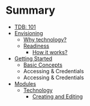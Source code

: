 # Summary

* [TDB: 101](README.md)
* [Envisioning](envisioning/envisioning.md)
   * [Why technology?](envisioning/why_tech.md)
   * [Readiness](readiness/readiness.md)
       * [How it works?](readiness/how_it_works.md)
* [Getting Started](getting_started/getting_started.md)
   * [Basic Concepts](getting_started/basic_concepts.md)
   * Accessing & Credentials
   * Accessing & Credentials
* [Modules](modules.md)
   * [Technology](modules/technology.md)
       * [Creating and Editing](modules/creating_and_editing.md)

